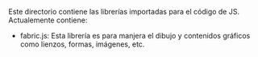 Este directorio contiene las librerías importadas para el código de JS. Actualemente contiene:

- fabric.js: Esta librería es para manjera el dibujo y contenidos gráficos como lienzos, formas,
        imágenes, etc. 
